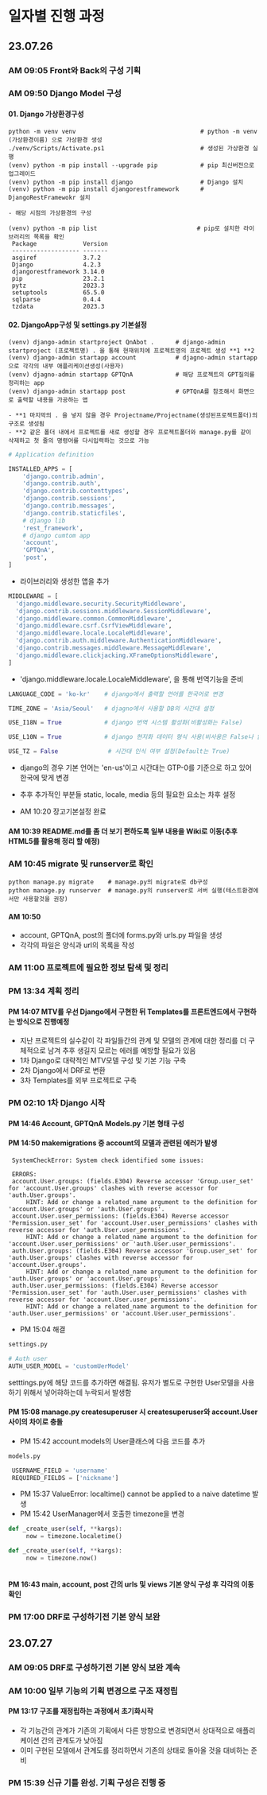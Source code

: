 # 일자별 진행 과정
## 23.07.26
 ### AM 09:05 Front와 Back의 구성 기획
 
 ### AM 09:50 Django Model 구성
  #### 01. Django 가상환경구성
   ```shell
   python -m venv venv                                   # python -m venv (가상환경이름) 으로 가상환경 생성
   ./venv/Scripts/Activate.ps1                           # 생성된 가상환경 실행
   (venv) python -m pip install --upgrade pip            # pip 최신버전으로 업그레이드
   (venv) python -m pip install django                   # Django 설치
   (venv) python -m pip install djangorestframework      # DjangoRestFramewokr 설치
   ```
    - 해당 시점의 가상환경의 구성
 
   ```shell
   (venv) python -m pip list                            # pip로 설치한 라이브러리의 목록을 확인
    Package             Version
    ------------------- -------
    asgiref             3.7.2
    Django              4.2.3
    djangorestframework 3.14.0
    pip                 23.2.1
    pytz                2023.3
    setuptools          65.5.0
    sqlparse            0.4.4
    tzdata              2023.3
   ```
 
  #### 02. DjangoApp구성 및 settings.py 기본설정
   ```shell
   (venv) django-admin startproject QnAbot .      # django-admin startproject (프로젝트명) . 을 통해 현재위치에 프로젝트명의 프로젝트 생성 **1 **2
   (venv) django-admin startapp account           # djagno-admin startapp으로 각각의 내부 애플리케이션생성(사용자)
   (venv) djagno-admin startapp GPTQnA            # 해당 프로젝트의 GPT질의를 정리하는 app
   (venv) django-admin startapp post              # GPTQnA를 참조해서 화면으로 출력할 내용을 가공하는 앱
   ```
    - **1 마지막의 . 을 넣지 않을 경우 Projectname/Projectname(생성된프로젝트폴더)의 구조로 생성됨
    - **2 같은 폴더 내에서 프로젝트를 새로 생성할 경우 프로젝트폴더와 manage.py를 같이 삭제하고 첫 줄의 명령어를 다시입력하는 것으로 가능
 
   ```python
   # Application definition
 
   INSTALLED_APPS = [
       'django.contrib.admin',
       'django.contrib.auth',
       'django.contrib.contenttypes',
       'django.contrib.sessions',
       'django.contrib.messages',
       'django.contrib.staticfiles',
       # django lib
       'rest_framework',
       # django cumtom app
       'account',
       'GPTQnA',
       'post',
   ]
   ```
   - 라이브러리와 생성한 앱을 추가
 
   ```python
   MIDDLEWARE = [
     'django.middleware.security.SecurityMiddleware',
     'django.contrib.sessions.middleware.SessionMiddleware',
     'django.middleware.common.CommonMiddleware',
     'django.middleware.csrf.CsrfViewMiddleware',
     'django.middleware.locale.LocaleMiddleware',
     'django.contrib.auth.middleware.AuthenticationMiddleware',
     'django.contrib.messages.middleware.MessageMiddleware',
     'django.middleware.clickjacking.XFrameOptionsMiddleware',
   ]
   ```
   - 'django.middleware.locale.LocaleMiddleware', 을 통해 번역기능을 준비
 
   ```python
   LANGUAGE_CODE = 'ko-kr'    # django에서 출력할 언어를 한국어로 변경
  
   TIME_ZONE = 'Asia/Seoul'   # djagno에서 사용할 DB의 시간대 설정
  
   USE_I18N = True            # django 번역 시스템 활성화(비활성화는 False)
  
   USE_L10N = True            # django 현지화 데이터 형식 사용(비사용은 False나 없음)
  
   USE_TZ = False              # 시간대 인식 여부 설정(Default는 True)
   ```
   - django의 경우 기본 언어는 'en-us'이고 시간대는 GTP-0를 기준으로 하고 있어 한국에 맞게 변경
   
  - 추후 추가적인 부분들 static, locale, media 등의 필요한 요소는 차후 설정
  - AM 10:20 장고기본설정 완료
  #### AM 10:39 README.md를 좀 더 보기 편하도록 일부 내용을 Wiki로 이동(추후 HTML5를 활용해 정리 할 예정)
  
 ### AM 10:45 migrate 및 runserver로 확인
  ```shell
  python manage.py migrate    # manage.py의 migrate로 db구성
  python manage.py runserver  # manage.py의 runserver로 서버 실행(테스트환경에서만 사용할것을 권장)
  ```

  #### AM 10:50
   - account, GPTQnA, post의 폴더에 forms.py와 urls.py 파일을 생성
   - 각각의 파일은 양식과 url의 목록을 작성

 ### AM 11:00 프로젝트에 필요한 정보 탐색 및 정리
 ### PM 13:34 계획 정리
  #### PM 14:07 MTV를 우선 Django에서 구현한 뒤 Templates를 프론트엔드에서 구현하는 방식으로 진행예정
   - 지난 프로젝트의 실수같이 각 파일들간의 관계 및 모델의 관계에 대한 정리를 더 구체적으로 남겨 추후 생길지 모르는 에러를 예방할 필요가 있음
   - 1차 Django로 대략적인 MTV모델 구성 및 기본 기능 구축
   - 2차 Django에서 DRF로 변환
   - 3차 Templates를 외부 프로젝트로 구축

 ### PM 02:10 1차 Django 시작
  #### PM 14:46 Account, GPTQnA Models.py 기본 형태 구성
  #### PM 14:50 makemigrations 중 account의 모델과 관련된 에러가 발생
   ```shell
    SystemCheckError: System check identified some issues:

    ERRORS:
    account.User.groups: (fields.E304) Reverse accessor 'Group.user_set' for 'account.User.groups' clashes with reverse accessor for 'auth.User.groups'.
        HINT: Add or change a related_name argument to the definition for 'account.User.groups' or 'auth.User.groups'.
    account.User.user_permissions: (fields.E304) Reverse accessor 'Permission.user_set' for 'account.User.user_permissions' clashes with reverse accessor for 'auth.User.user_permissions'.
        HINT: Add or change a related_name argument to the definition for 'account.User.user_permissions' or 'auth.User.user_permissions'.
    auth.User.groups: (fields.E304) Reverse accessor 'Group.user_set' for 'auth.User.groups' clashes with reverse accessor for 'account.User.groups'.
        HINT: Add or change a related_name argument to the definition for 'auth.User.groups' or 'account.User.groups'.
    auth.User.user_permissions: (fields.E304) Reverse accessor 'Permission.user_set' for 'auth.User.user_permissions' clashes with reverse accessor for 'account.User.user_permissions'.
        HINT: Add or change a related_name argument to the definition for 'auth.User.user_permissions' or 'account.User.user_permissions'.
  ```
   - PM 15:04 해결
   ```python
   settings.py
   
   # Auth user
   AUTH_USER_MODEL = 'customUerModel'
   ```
   setttings.py에 해당 코드를 추가하면 해결됨. 유저가 별도로 구현한 User모델을 사용하기 위해서 넣어햐하는데 누락되서 발생함
  #### PM 15:08 manage.py createsuperuser 시 createsuperuser와 account.User사이의 차이로 충돌
   - PM 15:42 account.models의 User클래스에 다음 코드를 추가
   ```python
   models.py
   
    USERNAME_FIELD = 'username'
    REQUIRED_FIELDS = ['nickname']
   ```
   - PM 15:37 ValueError: localtime() cannot be applied to a naive datetime 발생
   - PM 15:42 UserManager에서 호출한 timezone을 변경
   ```python
   def _create_user(self, **kargs):
        now = timezone.localetime()

   def _create_user(self, **kargs):
        now = timezone.now()
        
   ```

  #### PM 16:43 main, account, post 간의 urls 및 views 기본 양식 구성 후 각각의 이동 확인
  
 ### PM 17:00 DRF로 구성하기전 기본 양식 보완


## 23.07.27
 ### AM 09:05 DRF로 구성하기전 기본 양식 보완 계속
 ### AM 10:00 일부 기능의 기획 변경으로 구조 재정립
  #### PM 13:17 구조를 재정립하는 과정에서 초기화시작
   - 각 기능간의 관계가 기존의 기획에서 다른 방향으로 변경되면서 상대적으로 애플리케이션 간의 관계도가 낮아짐
   - 이미 구현된 모델에서 관계도를 정리하면서 기존의 상태로 돌아올 것을 대비하는 준비
 ### PM 15:39 신규 기틀 완성. 기획 구성은 진행 중
